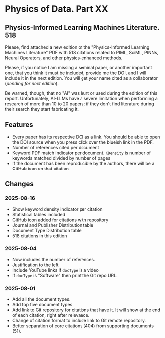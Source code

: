 # Physics of Data. Part XX

## Physics-Informed Learning Machines Literature. 518

Please, find attached a new edition of the "Physics-Informed Learning Machines Literature" PDF with 518 citations related to PIML, SciML, PINNs, Neural Operators, and other physics-enhanced methods.

Please, if you notice I am missing a seminal paper, or another important one, that you think it must be included, provide me the DOI, and I will include it in the next edition. You will get your name cited as a collaborator (*pending for next edition*).

Be warned, though, that no "AI" was hurt or used during the edition of this report. Unfortunately, AI-LLMs have a severe limitation when performing a research of more than 10 to 20 papers; if they don't find literature during their search they start fabricating it.

## Features
* Every paper has its respective DOI as a link. You should be able to open the DOI source when you press click over the blueish link in the PDF. 
* Number of references cited per document
* Keyword PDF match indicator per document. `KDensity` is number of keywords matched divided by number of pages
* If the document has been reproducible by the authors, there will be a GitHub icon on that citation



## Changes

### 2025-08-16
* Show keyword density indicator per citation
* Statistical tables included
* GitHub icon added for citations with repository
* Journal and Publisher Distribution table
* Document Type Distribution table
* 518 citations in this edition

### 2025-08-04
* Now includes the number of references.
* Justification to the left
* Include YouTube links if `docType` is a video
* If `docType` is "Software" then print the Git repo URL.

### 2025-08-01
* Add all the document types.
* Add top five document types
* Add link to Git repository for citations that have it. It will show at the end of each citation, right after relevance.
* Change of citation format to include link to Git remote repository.
* Better separation of core citations (404) from supporting documents (51).
